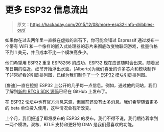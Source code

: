 # 更多 ESP32 信息流出

> 原文：<https://hackaday.com/2015/12/08/more-esp32-info-dribbles-out/>

如果你在过去两年里一直躲在虚拟的岩石下，你可能会错过 Espressif 通过发布一个带有 WiFi 和一个像样的嵌入式处理器的芯片来彻底改变物联网游戏，批量价格不到 1 美元，并且成本不比一个模块高多少。

他们希望用 ESP32 重复 ESP8266 的成功，ESP32 现在应该随时会出来。随着发布日期的临近，细节开始浮出水面。[Alberto]为我们喜爱的许多芯片和模块制作了非常好看的引脚排列图，[已经为我们制作了一个 ESP32 模块引脚排列图](http://www.pighixxx.com/test/2015/12/esp32-pinout/)。

[鲁迪]一直在挖掘 ESP32 上公开的几乎每一点信息。例如，通过他的网站，我们了解到[新的 RTOS SDK 源码](https://github.com/espressif/ESP32_RTOS_SDK)已经在 GitHub 上发布了。

在 ESP32 论坛中也有官方消息来源，但目前还没有太多消息。我们希望随着更多的 beta 单位投入使用，这种情况会有所改变。

上个月，我们报道了即将发布的 ESP32 的发布，我们不得不说，我们期待着拿到一两个模块。双核、BTLE 支持和更好的 DMA 是我们最喜欢的功能。